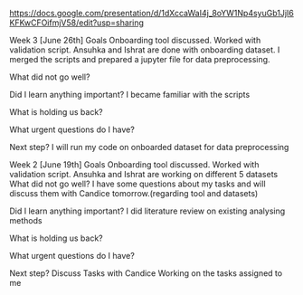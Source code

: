 https://docs.google.com/presentation/d/1dXccaWaI4j_8oYW1Np4syuGb1JjI6KFKwCFOifmjV58/edit?usp=sharing






Week 3 [June 26th] Goals Onboarding tool discussed. Worked with validation script. Ansuhka and Ishrat are done with onboarding dataset. I merged the scripts and prepared a jupyter file for data preprocessing. 

What did not go well? 

Did I learn anything important? I became familiar with the scripts

What is holding us back?

What urgent questions do I have?

Next step? I will run my code on onboarded dataset for data preprocessing




Week 2 [June 19th] 
Goals Onboarding tool discussed. Worked with validation script. Ansuhka and Ishrat are working on different 5 datasets
What did not go well?
I have some questions about my tasks and will discuss them with Candice tomorrow.(regarding tool and datasets)

Did I learn anything important?
  I did literature review on existing analysing methods 

What is holding us back?

What urgent questions do I have?

Next step?
  Discuss Tasks with Candice
  Working on the tasks assigned to me




  
